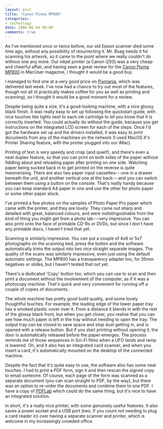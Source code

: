 ```yaml
---
layout: post
title: "Canon Pixma MP800"
categories:
- technology
date: 2006-06-04 00:00
comments: true
---
```


<p>As I've mentioned once or twice before, our old Epson scanner died some time ago, without any possibility of resurrecting it. Mr. Bsag needs it for scanning his artwork, so it came to the point where we really couldn't do without one any more. Our inkjet printer (a Canon i250) was a very cheap and cheerful affair, and having seen a great review for the <a href="http://www.canon.co.uk/For_Home/Product_Finder/Multifunctionals/Multifunctionals/PIXMA_MP800/index.asp?ComponentID=306178&amp;SourcePageID=26562#1">Canon Pixma MP800</a> in MacUser magazine, I thought it would be a good buy.</p>

<p>I managed to find one at a very good price on <a href="http://www.pixmania.com/">Pixmania</a>, which was delivered last week. I've now had a chance to try out most of the features, though not all (it practically makes coffee for you as well as printing and scanning), so I thought it would be a good moment for a review.</p>


<p>Despite being quite a size, it's a good-looking machine, with a nice glossy black finish. It was really easy to set up following the quickstart guide, with nice touches like lights next to each ink cartridge to let you know that it is correctly inserted. You could actually do without the guide, because you get instructions on the integrated LCD screen for each of the steps. Once I'd got the hardware set up and the drivers installed, it was easy to print documents from any of the machines on the network (I used MacOS X's Printer Sharing feature, with the printer plugged into our iMac).</p>

<p>Printing of text is very speedy and crisp (and quiet!), and there's even a neat duplex feature, so that you can print on both sides of the paper without fiddling about and reloading paper after printing on one side. Watching paper being sucked back in to get printed on the reverse is quite mesmerising. There are also two paper input cassettes---one in a drawer beneath the unit, and another vertical one at the back---and you can switch between them using a button on the console. That's really handy because you can keep standard A4 paper in one and use the other for photo paper or some other paper stock.</p>

<p>I've printed a few photos on the samples of Photo Paper Pro paper which came with the printer, and they are lovely. They came out sharp and detailed with great, balanced colours, and were indistinguishable from the kind of thing you might get from a photo lab---very impressive. You can also print onto the face of printable CD-Rs or DVDs, but since I don't have any printable discs, I haven't tried that yet.</p>

<p>Scanning is similarly impressive. You can put a couple of 4x6 or 5x7 photographs on the scanning bed, press the button and the software automatically trims the output into two nice straight separate images. The quality of the scans was similarly impressive, even just using the default automatic settings. The MP800 has a transparency adapter too, for 35mm negatives or slides, but I haven't tested that out yet.</p>

<p>There's a dedicated 'Copy' button too, which you can use to scan and then print a document without the involvement of the computer, as if it was a photocopy machine. That's quick and very convenient for running off a couple of copies of documents.</p>

<p>The whole machine has pretty good build quality, and some lovely thoughtful touches. For example, the leading edge of the lower paper tray has a smoked plastic cover over it. From a distance it blends in with the rest of the glossy black front, but when you get closer, you realise that you can see how much paper is left in the tray without needing to open the tray. The output tray can be closed to save space and stop dust getting in, and is opened with a release button. But if you start printing without opening it, the door is automatically released before the paper emerges. The process reminds me of those sequences in Sci-Fi films when a UFO lands and ramp is lowered. Oh, and it also has an integrated card scanner, and when you insert a card, it's automatically mounted on the desktop of the connected machine.</p>

<p>Despite the fact that it's quite easy to use, the software also has some neat touches. I had to print a PDF form, sign it and then rescan the signed copy to email someone. Of course, each page of the form was scanned as a separate document (you can scan straight to PDF, by the way), but there was an option to re-order the documents and combine them to one PDF. I have a copy of <a href="http://www.iconus.ch/fabien/pdflab/">PDFLab</a> which could do the same thing, but it's nice to have an integrated solution.</p>

<p>In short, it's a really nice printer, with some genuinely useful features. It also saves a power socket and a USB port (two, if you count not needing to plug a card reader in) over having a separate scanner and printer, which is welcome in my increasingly crowded office.</p>

